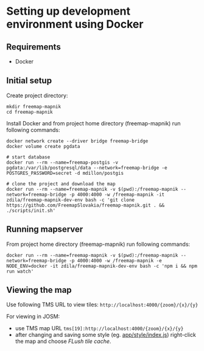 # Setting up development environment using Docker

## Requirements

* Docker

## Initial setup

Create project directory:

```
mkdir freemap-mapnik
cd freemap-mapnik
```

Install Docker and from project home directory (freemap-mapnik) run following commands:

```
docker network create --driver bridge freemap-bridge
docker volume create pgdata

# start database
docker run --rm --name=freemap-postgis -v pgdata:/var/lib/postgresql/data --network=freemap-bridge -e POSTGRES_PASSWORD=secret -d mdillon/postgis

# clone the project and download the map
docker run --rm --name=freemap-mapnik -v $(pwd):/freemap-mapnik --network=freemap-bridge -p 4000:4000 -w /freemap-mapnik -it zdila/freemap-mapnik-dev-env bash -c 'git clone https://github.com/FreemapSlovakia/freemap-mapnik.git . && ./scripts/init.sh'
```

## Running mapserver

From project home directory (freemap-mapnik) run following commands:

```
docker run --rm --name=freemap-mapnik -v $(pwd):/freemap-mapnik --network=freemap-bridge -p 4000:4000 -w /freemap-mapnik -e NODE_ENV=docker -it zdila/freemap-mapnik-dev-env bash -c 'npm i && npm run watch'
```

## Viewing the map

Use following TMS URL to view tiles: `http://localhost:4000/{zoom}/{x}/{y}`

For viewing in JOSM:

* use TMS map URL `tms[19]:http://localhost:4000/{zoom}/{x}/{y}`
* after changing and saving some style (eg. [app/style/index.js](../app/style/index.js)) right-click the map and choose _FLush tile cache_.
